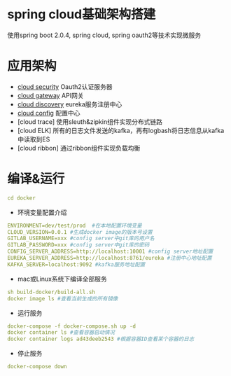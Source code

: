 # spring cloud基础架构搭建
使用spring boot 2.0.4, spring cloud, spring oauth2等技术实现微服务

# 应用架构
* [cloud security](https://github.com/szmengran/cloud/tree/master/cloud-security) Oauth2认证服务器
* [cloud gateway](https://github.com/szmengran/cloud/tree/master/cloud-gateway) API网关
* [cloud discovery](https://github.com/szmengran/cloud/tree/master/cloud-discovery) eureka服务注册中心
* [cloud config](https://github.com/szmengran/cloud/tree/master/cloud-config) 配置中心
* [cloud trace] 使用sleuth&zipkin组件实现分布式链路
* [cloud ELK] 所有的日志文件发送的kafka，再有logbash将日志信息从kafka中读取到ES
* [cloud ribbon] 通过ribbon组件实现负载均衡

# 编译&运行

```yml
cd docker
```
* 环境变量配置介绍

```yml
ENVIRONMENT=dev/test/prod  #在本地配置环境变量
CLOUD_VERSION=0.0.1 #生成docker image的版本号设置
GITLAB_USERNAME=xxx #config server中git库的用户名
GITLAB_PASSWORD=xxx #config server中git库的密码
CONFIG_SERVER_ADDRESS=http://localhost:10001 #config server地址配置
EUREKA_SERVER_ADDRESS=http://localhost:8761/eureka #注册中心地址配置
KAFKA_SERVER=localhost:9092 #kafka服务地址配置
```

* mac或Linux系统下编译全部服务

```yml
sh build-docker/build-all.sh
docker image ls #查看当前生成的所有镜像
```


* 运行服务

```yml
docker-compose -f docker-compose.sh up -d
docker container ls #查看容器启动情况
docker container logs ad43deeb2543 #根据容器ID查看某个容器的日志
```

* 停止服务

```yml
docker-compose down
```